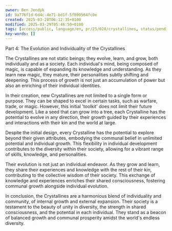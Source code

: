 ```yaml
---
owner: Ben Jendyk
id: 9a776f1d-6d4c-4e71-bd1f-5f899564fc0e
created: 2025-03-28T06:12:35+0100
modified: 2025-03-29T05:46:50+0100
tags: [access/public, language/en, pr/25/028/crystallines, status/pending]
key-words: []
---
```


Part 4: The Evolution and Individuality of the Crystallines

The Crystallines are not static beings; they evolve, learn, and grow, both individually and as a society. Each individual's mind, being composed of magic, is capable of expanding its knowledge and understanding. As they learn new magic, they mature, their personalities subtly shifting and deepening. This process of growth is not just an accumulation of power but also an enriching of their individual identities.

In their creation, new Crystallines are not limited to a single form or purpose. They can be shaped to excel in certain tasks, such as warfare, trade, or magic. However, this initial 'toolkit' does not limit their future development. Like a seed that can grow into a tree, each Crystalline has the potential to evolve in any direction, their growth guided by their experiences and interactions with their kin and the world at large.

Despite the initial design, every Crystalline has the potential to explore beyond their given attributes, embodying the communal belief in unlimited potential and individual growth. This flexibility in individual development contributes to the diversity within their society, allowing for a vibrant range of skills, knowledge, and personalities.

Their evolution is not just an individual endeavor. As they grow and learn, they share their experiences and knowledge with the rest of their kin, contributing to the collective wisdom of their society. This exchange of knowledge and experiences enriches their shared consciousness, fostering communal growth alongside individual evolution.

In conclusion, the Crystallines are a harmonious blend of individuality and community, of internal growth and external expansion. Their society is a testament to the beauty of unity in diversity, the strength in shared consciousness, and the potential in each individual. They stand as a beacon of balanced growth and communal prosperity amidst the world's endless diversity.
